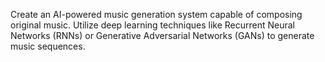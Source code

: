 Create an AI-powered music generation system capable of composing original music. Utilize deep learning techniques like Recurrent Neural Networks (RNNs) or Generative Adversarial Networks (GANs) to generate
music sequences.
